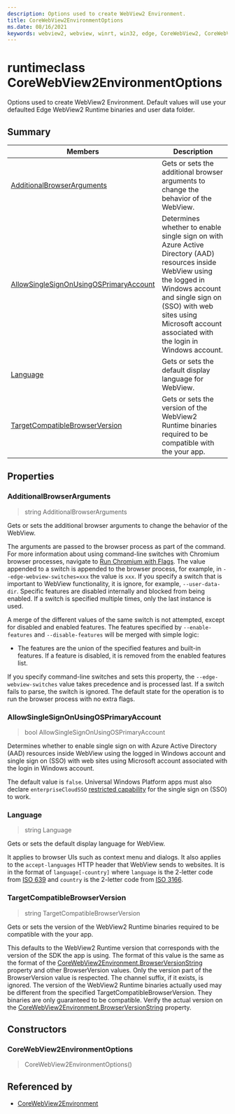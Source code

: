 ```yaml
---
description: Options used to create WebView2 Environment.
title: CoreWebView2EnvironmentOptions
ms.date: 08/16/2021
keywords: webview2, webview, winrt, win32, edge, CoreWebView2, CoreWebView2Controller, browser control, edge html, CoreWebView2EnvironmentOptions
---
```


# runtimeclass CoreWebView2EnvironmentOptions



Options used to create WebView2 Environment.
Default values will use your defaulted Edge WebView2 Runtime binaries and user data folder.

## Summary

Members|Description
--|--
[AdditionalBrowserArguments](#additionalbrowserarguments) | Gets or sets the additional browser arguments to change the behavior of the WebView.
[AllowSingleSignOnUsingOSPrimaryAccount](#allowsinglesignonusingosprimaryaccount) | Determines whether to enable single sign on with Azure Active Directory (AAD) resources inside WebView using the logged in Windows account and single sign on (SSO) with web sites using Microsoft account associated with the login in Windows account.
[Language](#language) | Gets or sets the default display language for WebView.
[TargetCompatibleBrowserVersion](#targetcompatiblebrowserversion) | Gets or sets the version of the WebView2 Runtime binaries required to be compatible with the your app.

## Properties

### AdditionalBrowserArguments

>  string AdditionalBrowserArguments

Gets or sets the additional browser arguments to change the behavior of the WebView.

The arguments are passed to the browser process as part of the command. For more information about using command-line switches with Chromium browser processes, navigate to [Run Chromium with Flags](https://aka.ms/RunChromiumWithFlags). The value appended to a switch is appended to the browser process, for example, in `--edge-webview-switches=xxx` the value is `xxx`. If you specify a switch that is important to WebView functionality, it is ignore, for example, `--user-data-dir`. Specific features are disabled internally and blocked from being enabled. If a switch is specified multiple times, only the last instance is used.

A merge of the different values of the same switch is not attempted, except for disabled and enabled features. The features specified by `--enable-features` and `--disable-features` will be merged with simple logic:

- The features are the union of the specified features and built-in features. If a feature is disabled, it is removed from the enabled features list.

If you specify command-line switches and sets this property, the `--edge-webview-switches` value takes precedence and is processed last. If a switch fails to parse, the switch is ignored. The default state for the operation is to run the browser process with no extra flags.


### AllowSingleSignOnUsingOSPrimaryAccount

>  bool AllowSingleSignOnUsingOSPrimaryAccount

Determines whether to enable single sign on with Azure Active Directory (AAD) resources inside WebView using the logged in Windows account and single sign on (SSO) with web sites using Microsoft account associated with the login in Windows account.

The default value is `false`. Universal Windows Platform apps must also declare `enterpriseCloudSSO` [restricted capability](/windows/uwp/packaging/app-capability-declarations#restricted-capabilities) for the single sign on (SSO) to work.

### Language

>  string Language

Gets or sets the default display language for WebView.

It applies to browser UIs such as context menu and dialogs. It also applies to the `accept-languages` HTTP header that WebView sends to websites. It is in the format of `language[-country]` where `language` is the 2-letter code from [ISO 639](https://www.iso.org/iso-639-language-codes.html) and `country` is the 2-letter code from [ISO 3166](https://www.iso.org/standard/72482.html).

### TargetCompatibleBrowserVersion

>  string TargetCompatibleBrowserVersion

Gets or sets the version of the WebView2 Runtime binaries required to be compatible with the your app.

This defaults to the WebView2 Runtime version that corresponds with the version of the SDK the app is using. The format of this value is the same as the format of the [CoreWebView2Environment.BrowserVersionString](corewebview2environment.md#browserversionstring) property and other BrowserVersion values. Only the version part of the BrowserVersion value is respected. The channel suffix, if it exists, is ignored. The version of the WebView2 Runtime binaries actually used may be different from the specified TargetCompatibleBrowserVersion. They binaries are only guaranteed to be compatible. Verify the actual version on the [CoreWebView2Environment.BrowserVersionString](corewebview2environment.md#browserversionstring) property.


## Constructors
### CoreWebView2EnvironmentOptions

>  CoreWebView2EnvironmentOptions()







## Referenced by

- [CoreWebView2Environment](corewebview2environment.md)
